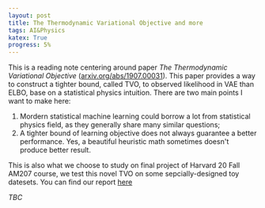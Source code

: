 ```yaml
---
layout: post
title: The Thermodynamic Variational Objective and more
tags: AI&Physics 
katex: True
progress: 5%
---
```

This is a reading note centering around paper *The Thermodynamic Variational Objective* ([arxiv.org/abs/1907.00031](https://arxiv.org/abs/1907.00031)). This paper provides a way to construct a tighter bound, called TVO, to observed likelihood in VAE than ELBO, base on a statistical physics intuition. There are two main points I want to make here: 
1. Mordern statistical machine learning could borrow a lot from statistical physics field, as they generally share many similar questions; 
2. A tighter bound of learning objective does not always guarantee a better performance. Yes, a beautiful heuristic math sometimes doesn't produce better result. 

This is also what we choose to study on final project of Harvard 20 Fall AM207 course, we test this novel TVO on some sepcially-designed toy datesets. You can find our report [here](https://github.com/minhuanli/am207-tvo-project/blob/master/report/finalReport.ipynb)<!--more-->

*TBC*